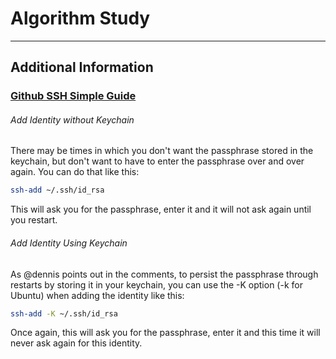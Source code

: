 # Algorithm Study
---
## Additional Information
### [Github SSH Simple Guide](https://help.github.com/en/articles/connecting-to-github-with-ssh)
###### Add Identity without Keychain

There may be times in which you don't want the passphrase stored in the keychain, but don't want to have to enter the passphrase over and over again.
You can do that like this:
```bash
ssh-add ~/.ssh/id_rsa 
```
This will ask you for the passphrase, enter it and it will not ask again until you restart.

###### Add Identity Using Keychain
As @dennis points out in the comments, to persist the passphrase through restarts by storing it in your keychain, you can use the -K option (-k for Ubuntu) when adding the identity like this:
```bash
ssh-add -K ~/.ssh/id_rsa
```
Once again, this will ask you for the passphrase, enter it and this time it will never ask again for this identity.